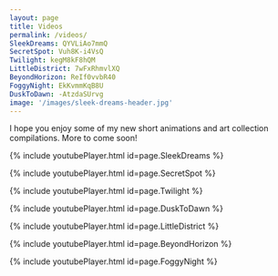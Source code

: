 ```yaml
---
layout: page
title: Videos
permalink: /videos/
SleekDreams: QYVLiAo7mmQ
SecretSpot: Vuh8K-i4VsQ
Twilight: kegM8kF8hQM
LittleDistrict: 7wFxRhmvlXQ
BeyondHorizon: ReIf0vvbR40
FoggyNight: EkKvmmKqB8U
DuskToDawn: -AtzdaSUrvg
image: '/images/sleek-dreams-header.jpg'
---
```


I hope you enjoy some of my new short animations and art collection compilations. More to come soon!

{% include youtubePlayer.html id=page.SleekDreams %} 

{% include youtubePlayer.html id=page.SecretSpot %} 

{% include youtubePlayer.html id=page.Twilight %} 

{% include youtubePlayer.html id=page.DuskToDawn %} 

{% include youtubePlayer.html id=page.LittleDistrict %} 

{% include youtubePlayer.html id=page.BeyondHorizon %} 

{% include youtubePlayer.html id=page.FoggyNight %} 
